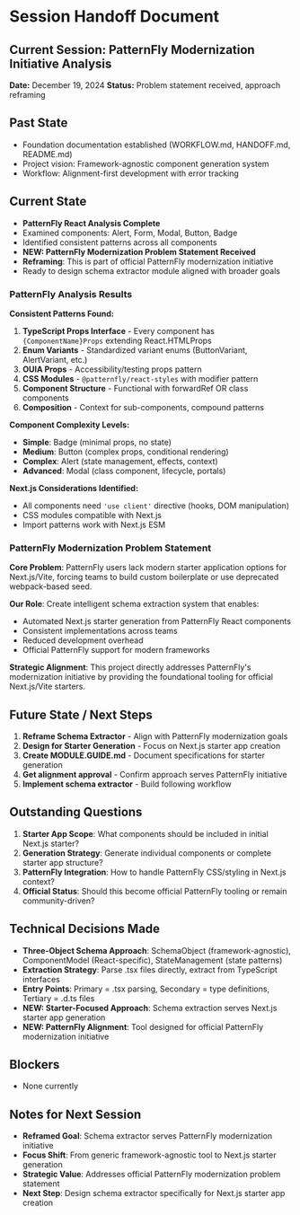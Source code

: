 # Session Handoff Document

## Current Session: PatternFly Modernization Initiative Analysis

**Date:** December 19, 2024
**Status:** Problem statement received, approach reframing

## Past State

- Foundation documentation established (WORKFLOW.md, HANDOFF.md, README.md)
- Project vision: Framework-agnostic component generation system
- Workflow: Alignment-first development with error tracking

## Current State

- **PatternFly React Analysis Complete**
- Examined components: Alert, Form, Modal, Button, Badge
- Identified consistent patterns across all components
- **NEW: PatternFly Modernization Problem Statement Received**
- **Reframing**: This is part of official PatternFly modernization initiative
- Ready to design schema extractor module aligned with broader goals

### PatternFly Analysis Results

**Consistent Patterns Found:**

1. **TypeScript Props Interface** - Every component has `{ComponentName}Props` extending React.HTMLProps
2. **Enum Variants** - Standardized variant enums (ButtonVariant, AlertVariant, etc.)
3. **OUIA Props** - Accessibility/testing props pattern
4. **CSS Modules** - `@patternfly/react-styles` with modifier pattern
5. **Component Structure** - Functional with forwardRef OR class components
6. **Composition** - Context for sub-components, compound patterns

**Component Complexity Levels:**

- **Simple**: Badge (minimal props, no state)
- **Medium**: Button (complex props, conditional rendering)
- **Complex**: Alert (state management, effects, context)
- **Advanced**: Modal (class component, lifecycle, portals)

**Next.js Considerations Identified:**

- All components need `'use client'` directive (hooks, DOM manipulation)
- CSS modules compatible with Next.js
- Import patterns work with Next.js ESM

### PatternFly Modernization Problem Statement

**Core Problem**: PatternFly users lack modern starter application options for Next.js/Vite, forcing teams to build custom boilerplate or use deprecated webpack-based seed.

**Our Role**: Create intelligent schema extraction system that enables:

- Automated Next.js starter generation from PatternFly React components
- Consistent implementations across teams
- Reduced development overhead
- Official PatternFly support for modern frameworks

**Strategic Alignment**: This project directly addresses PatternFly's modernization initiative by providing the foundational tooling for official Next.js/Vite starters.

## Future State / Next Steps

1. **Reframe Schema Extractor** - Align with PatternFly modernization goals
2. **Design for Starter Generation** - Focus on Next.js starter app creation
3. **Create MODULE.GUIDE.md** - Document specifications for starter generation
4. **Get alignment approval** - Confirm approach serves PatternFly initiative
5. **Implement schema extractor** - Build following workflow

## Outstanding Questions

1. **Starter App Scope**: What components should be included in initial Next.js starter?
2. **Generation Strategy**: Generate individual components or complete starter app structure?
3. **PatternFly Integration**: How to handle PatternFly CSS/styling in Next.js context?
4. **Official Status**: Should this become official PatternFly tooling or remain community-driven?

## Technical Decisions Made

- **Three-Object Schema Approach**: SchemaObject (framework-agnostic), ComponentModel (React-specific), StateManagement (state patterns)
- **Extraction Strategy**: Parse .tsx files directly, extract from TypeScript interfaces
- **Entry Points**: Primary = .tsx parsing, Secondary = type definitions, Tertiary = .d.ts files
- **NEW: Starter-Focused Approach**: Schema extraction serves Next.js starter app generation
- **NEW: PatternFly Alignment**: Tool designed for official PatternFly modernization initiative

## Blockers

- None currently

## Notes for Next Session

- **Reframed Goal**: Schema extractor serves PatternFly modernization initiative
- **Focus Shift**: From generic framework-agnostic tool to Next.js starter generation
- **Strategic Value**: Addresses official PatternFly modernization problem statement
- **Next Step**: Design schema extractor specifically for Next.js starter app creation
